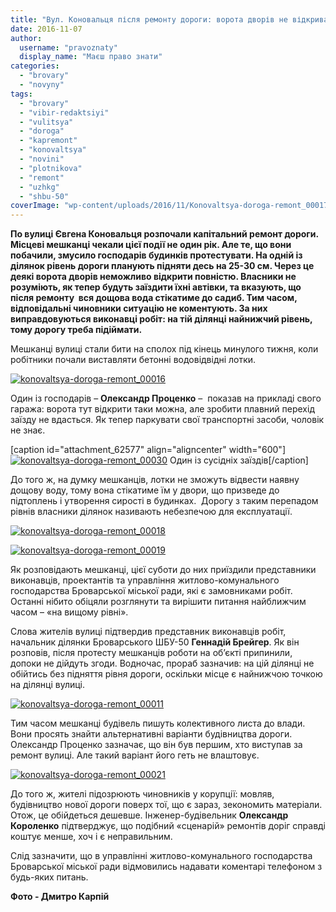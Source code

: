 ```yaml
---
title: "Вул. Коновальця після ремонту дороги: ворота дворів не відкриваються – ФОТО"
date: 2016-11-07
author: 
  username: "pravoznaty"
  display_name: "Маєш право знати"
categories: 
  - "brovary"
  - "novyny"
tags: 
  - "brovary"
  - "vibir-redaktsiyi"
  - "vulitsya"
  - "doroga"
  - "kapremont"
  - "konovaltsya"
  - "novini"
  - "plotnikova"
  - "remont"
  - "uzhkg"
  - "shbu-50"
coverImage: "wp-content/uploads/2016/11/Konovaltsya-doroga-remont_00017.jpg"
---
```


**По вулиці Євгена Коновальця розпочали капітальний ремонт дороги. Місцеві мешканці чекали цієї події не один рік. Але те, що вони побачили, змусило господарів будинків протестувати. На одній із ділянок рівень дороги планують підняти десь на 25-30 см. Через це деякі ворота дворів неможливо відкрити повністю. Власники не розуміють, як тепер будуть заїздити їхні автівки, та вказують, що після ремонту  вся дощова вода стікатиме до садиб. Тим часом, відповідальні чиновники ситуацію не коментують. За них виправдовуються виконавці робіт: на тій ділянці найнижчий рівень, тому дорогу треба підіймати.**

Мешканці вулиці стали бити на сполох під кінець минулого тижня, коли робітники почали виставляти бетонні водовідвідні лотки.

[![konovaltsya-doroga-remont_00016](https://mpz.brovary.org/wp-content/uploads/2016/11/Konovaltsya-doroga-remont_00016.jpg)](https://mpz.brovary.org/wp-content/uploads/2016/11/Konovaltsya-doroga-remont_00016.jpg)

Один із господарів – **Олександр Проценко** –  показав на прикладі свого гаража: ворота тут відкрити таки можна, але зробити плавний перехід заїзду не вдасться. Як тепер паркувати свої транспортні засоби, чоловік не знає.

\[caption id="attachment\_62577" align="aligncenter" width="600"\][![konovaltsya-doroga-remont_00030](https://mpz.brovary.org/wp-content/uploads/2016/11/Konovaltsya-doroga-remont_00030.jpg)](https://mpz.brovary.org/wp-content/uploads/2016/11/Konovaltsya-doroga-remont_00030.jpg) Один із сусідніх заїздів\[/caption\]

До того ж, на думку мешканців, лотки не зможуть відвести наявну дощову воду, тому вона стікатиме їм у двори, що призведе до підтоплень і утворення сирості в будинках.  Дорогу з таким перепадом рівнів власники ділянок називають небезпечою для експлуатації.

[![konovaltsya-doroga-remont_00018](https://mpz.brovary.org/wp-content/uploads/2016/11/Konovaltsya-doroga-remont_00018.jpg)](https://mpz.brovary.org/wp-content/uploads/2016/11/Konovaltsya-doroga-remont_00018.jpg)

[![konovaltsya-doroga-remont_00019](https://mpz.brovary.org/wp-content/uploads/2016/11/Konovaltsya-doroga-remont_00019.jpg)](https://mpz.brovary.org/wp-content/uploads/2016/11/Konovaltsya-doroga-remont_00019.jpg)

Як розповідають мешканці, цієї суботи до них приїздили представники виконавців, проектантів та управління житлово-комунального господарства Броварської міської ради, які є замовниками робіт. Останні нібито обіцяли розглянути та вирішити питання найближчим часом – «на вищому рівні».

Слова жителів вулиці підтвердив представник виконавців робіт, начальник ділянки Броварського ШБУ-50 **Геннадій Брейгер**. Як він розповів, після протесту мешканців роботи на об’єкті припинили, допоки не дійдуть згоди. Водночас, прораб зазначив: на цій ділянці не обійтись без підняття рівня дороги, оскільки місце є найнижчою точкою на ділянці вулиці.

[![konovaltsya-doroga-remont_00011](https://mpz.brovary.org/wp-content/uploads/2016/11/Konovaltsya-doroga-remont_00011.jpg)](https://mpz.brovary.org/wp-content/uploads/2016/11/Konovaltsya-doroga-remont_00011.jpg)

Тим часом мешканці будівель пишуть колективного листа до влади. Вони просять знайти альтернативні варіанти будівництва дороги. Олександр Проценко зазначає, що він був першим, хто виступав за ремонт вулиці. Але такий варіант його геть не влаштовує.

[![konovaltsya-doroga-remont_00021](https://mpz.brovary.org/wp-content/uploads/2016/11/Konovaltsya-doroga-remont_00021.jpg)](https://mpz.brovary.org/wp-content/uploads/2016/11/Konovaltsya-doroga-remont_00021.jpg)

До того ж, жителі підозрюють чиновників у корупції: мовляв, будівництво нової дороги поверх тої, що є зараз, зекономить матеріали. Отож, це обійдеться дешевше. Інженер-будівельник **Олександр Короленко** підтверджує, що подібний «сценарій» ремонтів доріг справді коштує менше, хоч і є неправильним.

Слід зазначити, що в управлінні житлово-комунального господарства Броварської міської ради відмовились надавати коментарі телефоном з будь-яких питань.

**Фото - Дмитро Карпій**
